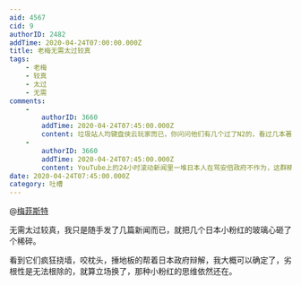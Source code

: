 ```yaml
---
aid: 4567
cid: 9
authorID: 2482
addTime: 2020-04-24T07:00:00.000Z
title: 老梅无需太过较真
tags:
    - 老梅
    - 较真
    - 太过
    - 无需
comments:
    -
        authorID: 3660
        addTime: 2020-04-24T07:45:00.000Z
        content: 垃圾站人均键盘侠云玩家而已，你问问他们有几个过了N2的，看过几本著作。可能连音图都识不全。
    -
        authorID: 3660
        addTime: 2020-04-24T07:45:00.000Z
        content: YouTube上的24小时滚动新闻里一堆日本人在骂安倍政府不作为，这群精日比真实日本人还要”爱国”，无语。
date: 2020-04-24T07:45:00.000Z
category: 吐槽
---
```


@[梅菲斯特](/member/%E6%A2%85%E8%8F%B2%E6%96%AF%E7%89%B9)

无需太过较真，我只是随手发了几篇新闻而已，就把几个日本小粉红的玻璃心砸了个稀碎。

看到它们疯狂挠墙，咬枕头，捶地板的帮着日本政府辩解，我大概可以确定了，劣根性是无法根除的，就算立场换了，那种小粉红的思维依然还在。
